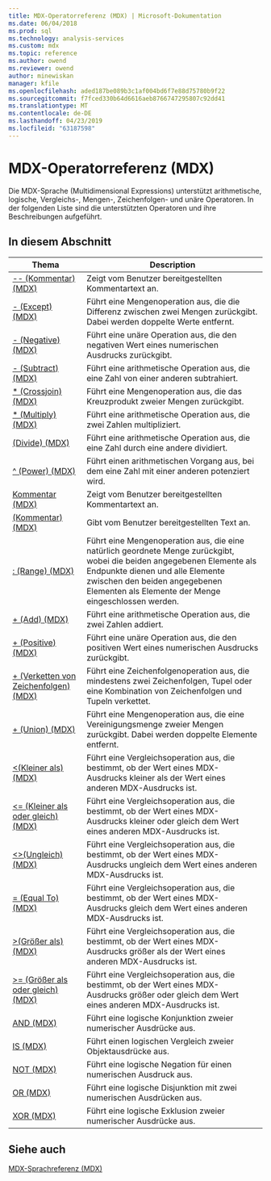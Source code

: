 ```yaml
---
title: MDX-Operatorreferenz (MDX) | Microsoft-Dokumentation
ms.date: 06/04/2018
ms.prod: sql
ms.technology: analysis-services
ms.custom: mdx
ms.topic: reference
ms.author: owend
ms.reviewer: owend
author: minewiskan
manager: kfile
ms.openlocfilehash: aded187be089b3c1af004bd6f7e88d75780b9f22
ms.sourcegitcommit: f7fced330b64d6616aeb8766747295807c92dd41
ms.translationtype: MT
ms.contentlocale: de-DE
ms.lasthandoff: 04/23/2019
ms.locfileid: "63187598"
---
```

# <a name="mdx-operator-reference-mdx"></a>MDX-Operatorreferenz (MDX)


  Die MDX-Sprache (Multidimensional Expressions) unterstützt arithmetische, logische, Vergleichs-, Mengen-, Zeichenfolgen- und unäre Operatoren. In der folgenden Liste sind die unterstützten Operatoren und ihre Beschreibungen aufgeführt.  
  
## <a name="in-this-section"></a>In diesem Abschnitt  
  
|Thema|Description|  
|-----------|-----------------|  
|[-- &#40;Kommentar&#41; &#40;MDX&#41;](../mdx/comment-mdx-operator-reference.md)|Zeigt vom Benutzer bereitgestellten Kommentartext an.|  
|[- &#40;Except&#41; &#40;MDX&#41;](../mdx/except-mdx-operator.md)|Führt eine Mengenoperation aus, die die Differenz zwischen zwei Mengen zurückgibt. Dabei werden doppelte Werte entfernt.|  
|[- &#40;Negative&#41; &#40;MDX&#41;](../mdx/negative-mdx.md)|Führt eine unäre Operation aus, die den negativen Wert eines numerischen Ausdrucks zurückgibt.|  
|[- &#40;Subtract&#41; &#40;MDX&#41;](../mdx/subtract-mdx.md)|Führt eine arithmetische Operation aus, die eine Zahl von einer anderen subtrahiert.|  
|[&#42; &#40;Crossjoin&#41; &#40;MDX&#41;](../mdx/crossjoin-mdx-operator-reference.md)|Führt eine Mengenoperation aus, die das Kreuzprodukt zweier Mengen zurückgibt.|  
|[&#42; &#40;Multiply&#41; &#40;MDX&#41;](../mdx/multiply-mdx.md)|Führt eine arithmetische Operation aus, die zwei Zahlen multipliziert.|  
|[&#40;Divide&#41; &#40;MDX&#41;](../mdx/divide-mdx-operator-reference.md)|Führt eine arithmetische Operation aus, die eine Zahl durch eine andere dividiert.|  
|[^ &#40;Power&#41; &#40;MDX&#41;](../mdx/power-mdx.md)|Führt einen arithmetischen Vorgang aus, bei dem eine Zahl mit einer anderen potenziert wird.|  
|[Kommentar &#40;MDX&#41;](../mdx/comment-mdx.md)|Zeigt vom Benutzer bereitgestellten Kommentartext an.|  
|[&#40;Kommentar&#41; &#40;MDX&#41;](../mdx/comment-mdx-double-slash.md)|Gibt vom Benutzer bereitgestellten Text an.|  
|[: &#40;Range&#41; &#40;MDX&#41;](../mdx/range-mdx.md)|Führt eine Mengenoperation aus, die eine natürlich geordnete Menge zurückgibt, wobei die beiden angegebenen Elemente als Endpunkte dienen und alle Elemente zwischen den beiden angegebenen Elementen als Elemente der Menge eingeschlossen werden.|  
|[+ &#40;Add&#41; &#40;MDX&#41;](../mdx/add-mdx.md)|Führt eine arithmetische Operation aus, die zwei Zahlen addiert.|  
|[+ &#40;Positive&#41; &#40;MDX&#41;](../mdx/positive-mdx.md)|Führt eine unäre Operation aus, die den positiven Wert eines numerischen Ausdrucks zurückgibt.|  
|[+ &#40;Verketten von Zeichenfolgen&#41; &#40;MDX&#41;](../mdx/string-concatenation-mdx.md)|Führt eine Zeichenfolgenoperation aus, die mindestens zwei Zeichenfolgen, Tupel oder eine Kombination von Zeichenfolgen und Tupeln verkettet.|  
|[+ &#40;Union&#41; &#40;MDX&#41;](../mdx/union-mdx-operator-reference.md)|Führt eine Mengenoperation aus, die eine Vereinigungsmenge zweier Mengen zurückgibt. Dabei werden doppelte Elemente entfernt.|  
|[&#60;&#40;Kleiner als&#41; &#40;MDX&#41;](../mdx/less-than-mdx.md)|Führt eine Vergleichsoperation aus, die bestimmt, ob der Wert eines MDX-Ausdrucks kleiner als der Wert eines anderen MDX-Ausdrucks ist.|  
|[&#60;= &#40;Kleiner als oder gleich&#41; &#40;MDX&#41;](../mdx/less-than-or-equal-to-mdx.md)|Führt eine Vergleichsoperation aus, die bestimmt, ob der Wert eines MDX-Ausdrucks kleiner oder gleich dem Wert eines anderen MDX-Ausdrucks ist.|  
|[&#60;&#62;&#40;Ungleich&#41; &#40;MDX&#41;](../mdx/not-equal-to-mdx.md)|Führt eine Vergleichsoperation aus, die bestimmt, ob der Wert eines MDX-Ausdrucks ungleich dem Wert eines anderen MDX-Ausdrucks ist.|  
|[= &#40;Equal To&#41; &#40;MDX&#41;](../mdx/equal-to-mdx.md)|Führt eine Vergleichsoperation aus, die bestimmt, ob der Wert eines MDX-Ausdrucks gleich dem Wert eines anderen MDX-Ausdrucks ist.|  
|[&#62;&#40;Größer als&#41; &#40;MDX&#41;](../mdx/greater-than-mdx.md)|Führt eine Vergleichsoperation aus, die bestimmt, ob der Wert eines MDX-Ausdrucks größer als der Wert eines anderen MDX-Ausdrucks ist.|  
|[&#62;= &#40;Größer als oder gleich&#41; &#40;MDX&#41;](../mdx/greater-than-or-equal-to-mdx.md)|Führt eine Vergleichsoperation aus, die bestimmt, ob der Wert eines MDX-Ausdrucks größer oder gleich dem Wert eines anderen MDX-Ausdrucks ist.|  
|[AND &#40;MDX&#41;](../mdx/and-mdx.md)|Führt eine logische Konjunktion zweier numerischer Ausdrücke aus.|  
|[IS &#40;MDX&#41;](../mdx/is-mdx.md)|Führt einen logischen Vergleich zweier Objektausdrücke aus.|  
|[NOT &#40;MDX&#41;](../mdx/not-mdx.md)|Führt eine logische Negation für einen numerischen Ausdruck aus.|  
|[OR &#40;MDX&#41;](../mdx/or-mdx.md)|Führt eine logische Disjunktion mit zwei numerischen Ausdrücken aus.|  
|[XOR &#40;MDX&#41;](../mdx/xor-mdx.md)|Führt eine logische Exklusion zweier numerischer Ausdrücke aus.|  
  
## <a name="see-also"></a>Siehe auch  
 [MDX-Sprachreferenz &#40;MDX&#41;](../mdx/mdx-language-reference-mdx.md)  
  
  
